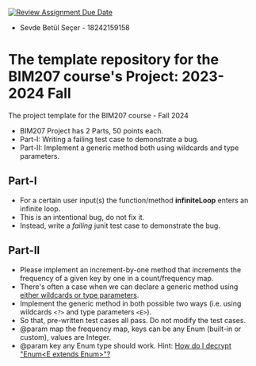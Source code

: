 [![Review Assignment Due Date](https://classroom.github.com/assets/deadline-readme-button-24ddc0f5d75046c5622901739e7c5dd533143b0c8e959d652212380cedb1ea36.svg)](https://classroom.github.com/a/YLuAwWuq)
* Sevde Betül Seçer - 18242159158
# The template repository for the BIM207 course's Project:  2023-2024 Fall
The project template  for the BIM207 course - Fall 2024


* BIM207 Project has 2 Parts, 50 points each.
* Part-I: Writing a failing test case to demonstrate a bug.
* Part-II: Implement a generic method both using wildcards and type parameters.


## Part-I
* For a certain user input(s) the function/method **infiniteLoop** enters an infinite loop.
* This is an intentional bug, do not fix it.
* Instead, write a *failing* junit test case to demonstrate the bug.

## Part-II

* Please implement an increment-by-one method that increments the frequency of a                                                                                                                                                                         given key by one in a count/frequency map.
* There's often a case when we can declare a generic method using [either wildcards or type parameters](https://www.baeldung.com/java-generics-type-parameter-vs-wildcard).
* Implement the generic method in both possible two ways (i.e. using wildcards `<?>` and type parameters `<E>`).
* So that, pre-written test cases all pass. Do not modify the test cases.
* @param map the frequency map, keys can be any Enum (built-in or custom), values are Integer.
* @param key any Enum type should work. Hint: [How do I decrypt "Enum<E extends Enum<E>>"?](http://www.angelikalanger.com/GenericsFAQ/FAQSections/TypeParameters.html#FAQ106)